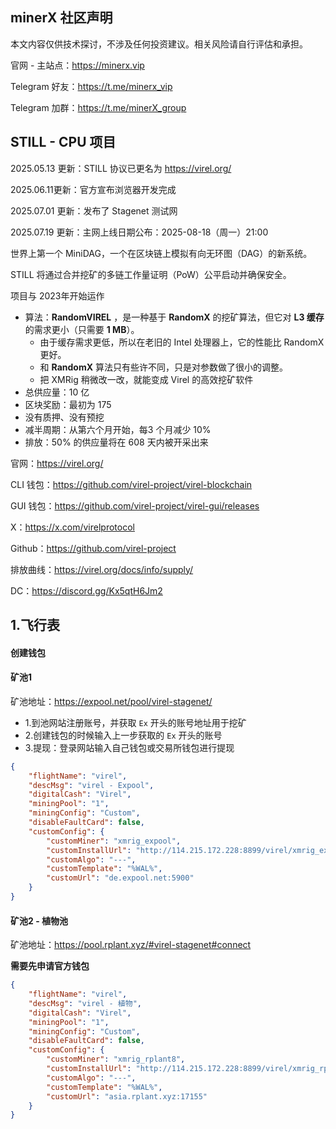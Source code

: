 ## minerX 社区声明

本文内容仅供技术探讨，不涉及任何投资建议。相关风险请自行评估和承担。

官网 - 主站点：https://minerx.vip

Telegram 好友：https://t.me/minerx_vip

Telegram 加群：https://t.me/minerX_group



## STILL - CPU 项目

2025.05.13 更新：STILL 协议已更名为 https://virel.org/

2025.06.11更新：官方宣布浏览器开发完成

2025.07.01 更新：发布了 Stagenet 测试网

2025.07.19 更新：主网上线日期公布：2025-08-18（周一）21:00

世界上第一个 MiniDAG，一个在区块链上模拟有向无环图（DAG）的新系统。  

STILL 将通过合并挖矿的多链工作量证明（PoW）公平启动并确保安全。

项目与 2023年开始运作



- 算法：**RandomVIREL** ，是一种基于 **RandomX** 的挖矿算法，但它对 **L3 缓存** 的需求更小（只需要 **1 MB**）。
  - 由于缓存需求更低，所以在老旧的 Intel 处理器上，它的性能比 RandomX 更好。
  - 和 **RandomX** 算法只有些许不同，只是对参数做了很小的调整。
  - 把 XMRig 稍微改一改，就能变成 Virel 的高效挖矿软件
- 总供应量：10 亿
- 区块奖励：最初为 175
- 没有质押、没有预挖
- 减半周期：从第六个月开始，每3 个月减少 10%
- 排放：50% 的供应量将在 608 天内被开采出来



官网：https://virel.org/

CLI 钱包：https://github.com/virel-project/virel-blockchain

GUI 钱包：https://github.com/virel-project/virel-gui/releases

X：https://x.com/virelprotocol

Github：https://github.com/virel-project

排放曲线：https://virel.org/docs/info/supply/

DC：https://discord.gg/Kx5qtH6Jm2



## 1.飞行表

#### 创建钱包



#### 矿池1

矿池地址：https://expool.net/pool/virel-stagenet/

- 1.到池网站注册账号，并获取 `Ex` 开头的账号地址用于挖矿
- 2.创建钱包的时候输入上一步获取的 `Ex` 开头的账号
- 3.提现：登录网站输入自己钱包或交易所钱包进行提现



```json
{
    "flightName": "virel",
    "descMsg": "virel - Expool",
    "digitalCash": "Virel",
    "miningPool": "1",
    "miningConfig": "Custom",
    "disableFaultCard": false,
    "customConfig": {
        "customMiner": "xmrig_expool",
        "customInstallUrl": "http://114.215.172.228:8899/virel/xmrig_expool-v6.24.0.d.tar.gz",
        "customAlgo": "---",
        "customTemplate": "%WAL%",
        "customUrl": "de.expool.net:5900"
    }
}
```



#### 矿池2 - 植物池

矿池地址：https://pool.rplant.xyz/#virel-stagenet#connect

**需要先申请官方钱包**

```json
{
    "flightName": "virel",
    "descMsg": "virel - 植物",
    "digitalCash": "Virel",
    "miningPool": "1",
    "miningConfig": "Custom",
    "disableFaultCard": false,
    "customConfig": {
        "customMiner": "xmrig_rplant8",
        "customInstallUrl": "http://114.215.172.228:8899/virel/xmrig_rplant8-6.0.24.a.tar.gz",
        "customAlgo": "---",
        "customTemplate": "%WAL%",
        "customUrl": "asia.rplant.xyz:17155"
    }
}
```



